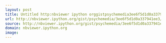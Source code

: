 ```yaml
---
layout: post
title: Untitled http:nbviewer ipython orggistpsychemedia3ee6f5d1d0a337941ee3demoTemplatedTableExportFormatter ipynb
url: http://nbviewer.ipython.org/gist/psychemedia/3ee6f5d1d0a337941ee3/demoTemplatedTableExportFormatter.ipynb
source: http://nbviewer.ipython.org/gist/psychemedia/3ee6f5d1d0a337941ee3/demoTemplatedTableExportFormatter.ipynb
domain: nbviewer.ipython.org
image: 
---
```


